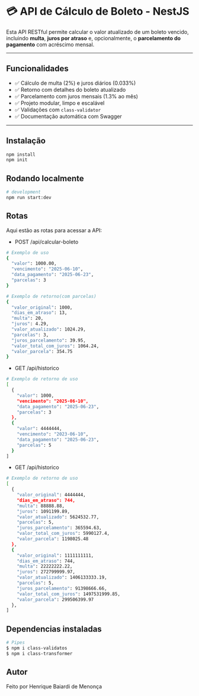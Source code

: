 # 💳 API de Cálculo de Boleto - NestJS

Esta API RESTful permite calcular o valor atualizado de um boleto vencido, incluindo **multa**, **juros por atraso** e, opcionalmente, o **parcelamento do pagamento** com acréscimo mensal.

---

## Funcionalidades

- ✅ Cálculo de multa (2%) e juros diários (0.033%)
- ✅ Retorno com detalhes do boleto atualizado
- ✅ Parcelamento com juros mensais (1.3% ao mês)
- ✅ Projeto modular, limpo e escalável
- ✅ Validações com `class-validator`
- ✅ Documentação automática com Swagger

---

## Instalação

```bash
npm install
npm init
```

## Rodando localmente

```bash
# development
npm run start:dev
```

## Rotas

Aqui estão as rotas para acessar a API:

- POST /api/calcular-boleto

```bash
# Exemplo de uso
{
  "valor": 1000.00,
  "vencimento": "2025-06-10",
  "data_pagamento": "2025-06-23",
  "parcelas": 3
}

# Exemplo de retorno(com parcelas)
{
  "valor_original": 1000,
  "dias_em_atraso": 13,
  "multa": 20,
  "juros": 4.29,
  "valor_atualizado": 1024.29,
  "parcelas": 3,
  "juros_parcelamento": 39.95,
  "valor_total_com_juros": 1064.24,
  "valor_parcela": 354.75
}
```

- GET /api/historico

```bash
# Exemplo de retorno de uso
[
  {
    "valor": 1000,
    "vencimento": "2025-06-10",
    "data_pagamento": "2025-06-23",
    "parcelas": 3
  },
  {
    "valor": 4444444,
    "vencimento": "2023-06-10",
    "data_pagamento": "2025-06-23",
    "parcelas": 5
  }
]
```

- GET /api/historico

```bash
# Exemplo de retorno de uso
[
  {
    "valor_original": 4444444,
    "dias_em_atraso": 744,
    "multa": 88888.88,
    "juros": 1091199.89,
    "valor_atualizado": 5624532.77,
    "parcelas": 5,
    "juros_parcelamento": 365594.63,
    "valor_total_com_juros": 5990127.4,
    "valor_parcela": 1198025.48
  },
  {
    "valor_original": 1111111111,
    "dias_em_atraso": 744,
    "multa": 22222222.22,
    "juros": 272799999.97,
    "valor_atualizado": 1406133333.19,
    "parcelas": 5,
    "juros_parcelamento": 91398666.66,
    "valor_total_com_juros": 1497531999.85,
    "valor_parcela": 299506399.97
  },
]
```

## Dependencias instaladas

```bash
# Pipes
$ npm i class-validatos
$ npm i class-transformer
```

## Autor

Feito por Henrique Baiardi de Menonça
